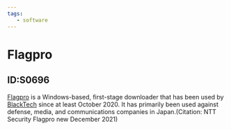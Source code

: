 ```yaml
---
tags:
   - software
---
```

# Flagpro
## ID:S0696
[Flagpro](software/S0696) is a Windows-based, first-stage downloader that has been used by [BlackTech](groups/G0098) since at least October 2020. It has primarily been used against defense, media, and communications companies in Japan.(Citation: NTT Security Flagpro new December 2021) 
